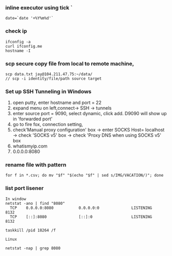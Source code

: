 ### inline executor using tick ` 
```
date=`date '+%Y%m%d'` 
```

### check ip
```
ifconfig -a
curl ifconfig.me
hostname -I
```
### scp secure copy file from local to remote machine,
```
scp data.txt jay@104.211.47.75:~/data/
// scp -i identity/file/path source target
```
### Set up SSH Tunneling in Windows
1. open putty, enter hostname and port = 22
2. expand menu on left,connect-> SSH -> tunnels 
3. enter source port = 9090, select dynamic, click add.  D9090 will show up in 'forwarded port'
4. go to fire fox, connection setting, 
5. check'Manual proxy configuration' box -> enter SOCKS Host= localhost -> check 'SOCKS v5' box -> check 'Proxy DNS when using SOCKS v5' box
6. whatismyip.com
7. 0.0.0.0:8080


### rename file with pattern
```
for f in *.csv; do mv "$f" "$(echo "$f" | sed s/IMG/VACATION/)"; done
```

### list port lisener 
```
In window 
netstat -ano | find "8080"
  TCP    0.0.0.0:8080           0.0.0.0:0              LISTENING       8132
  TCP    [::]:8080              [::]:0                 LISTENING       8132

taskkill /pid 18264 /f

Linux

netstat -nap | grep 8080

```

